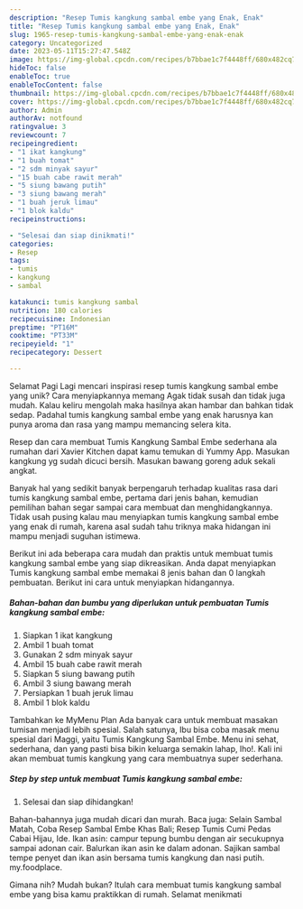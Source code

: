 ```yaml
---
description: "Resep Tumis kangkung sambal embe yang Enak, Enak"
title: "Resep Tumis kangkung sambal embe yang Enak, Enak"
slug: 1965-resep-tumis-kangkung-sambal-embe-yang-enak-enak
category: Uncategorized
date: 2023-05-11T15:27:47.548Z
image: https://img-global.cpcdn.com/recipes/b7bbae1c7f4448ff/680x482cq70/tumis-kangkung-sambal-embe-foto-resep-utama.jpg
hideToc: false
enableToc: true
enableTocContent: false
thumbnail: https://img-global.cpcdn.com/recipes/b7bbae1c7f4448ff/680x482cq70/tumis-kangkung-sambal-embe-foto-resep-utama.jpg
cover: https://img-global.cpcdn.com/recipes/b7bbae1c7f4448ff/680x482cq70/tumis-kangkung-sambal-embe-foto-resep-utama.jpg
author: Admin
authorAv: notfound
ratingvalue: 3
reviewcount: 7
recipeingredient:
- "1 ikat kangkung"
- "1 buah tomat"
- "2 sdm minyak sayur"
- "15 buah cabe rawit merah"
- "5 siung bawang putih"
- "3 siung bawang merah"
- "1 buah jeruk limau"
- "1 blok kaldu"
recipeinstructions:

- "Selesai dan siap dinikmati!"
categories:
- Resep
tags:
- tumis
- kangkung
- sambal

katakunci: tumis kangkung sambal 
nutrition: 180 calories
recipecuisine: Indonesian
preptime: "PT16M"
cooktime: "PT33M"
recipeyield: "1"
recipecategory: Dessert

---
```



Selamat Pagi Lagi mencari inspirasi resep tumis kangkung sambal embe yang unik? Cara menyiapkannya memang Agak tidak susah dan tidak juga mudah. Kalau keliru mengolah maka hasilnya akan hambar dan bahkan tidak sedap. Padahal tumis kangkung sambal embe yang enak harusnya kan punya aroma dan rasa yang mampu memancing selera kita.


Resep dan cara membuat Tumis Kangkung Sambal Embe sederhana ala rumahan dari Xavier Kitchen dapat kamu temukan di Yummy App. Masukan kangkung yg sudah dicuci bersih. Masukan bawang goreng aduk sekali angkat.

Banyak hal yang sedikit banyak berpengaruh terhadap kualitas rasa dari tumis kangkung sambal embe, pertama dari jenis bahan, kemudian pemilihan bahan segar sampai cara membuat dan menghidangkannya. Tidak usah pusing kalau mau menyiapkan tumis kangkung sambal embe yang enak di rumah, karena asal sudah tahu triknya maka hidangan ini mampu menjadi suguhan istimewa.


Berikut ini ada beberapa cara mudah dan praktis untuk membuat tumis kangkung sambal embe yang siap dikreasikan. Anda dapat menyiapkan Tumis kangkung sambal embe memakai 8 jenis bahan dan 0 langkah pembuatan. Berikut ini cara untuk menyiapkan hidangannya.

<!--inarticleads1-->

##### Bahan-bahan dan bumbu yang diperlukan untuk pembuatan Tumis kangkung sambal embe:

1. Siapkan 1 ikat kangkung
1. Ambil 1 buah tomat
1. Gunakan 2 sdm minyak sayur
1. Ambil 15 buah cabe rawit merah
1. Siapkan 5 siung bawang putih
1. Ambil 3 siung bawang merah
1. Persiapkan 1 buah jeruk limau
1. Ambil 1 blok kaldu


Tambahkan ke MyMenu Plan Ada banyak cara untuk membuat masakan tumisan menjadi lebih spesial. Salah satunya, Ibu bisa coba masak menu spesial dari Maggi, yaitu Tumis Kangkung Sambal Embe. Menu ini sehat, sederhana, dan yang pasti bisa bikin keluarga semakin lahap, lho!. Kali ini akan membuat tumis kangkung yang cara membuatnya super sederhana. 

<!--inarticleads2-->

##### Step by step untuk membuat Tumis kangkung sambal embe:


1. Selesai dan siap dihidangkan!

Bahan-bahannya juga mudah dicari dan murah. Baca juga: Selain Sambal Matah, Coba Resep Sambal Embe Khas Bali; Resep Tumis Cumi Pedas Cabai Hijau, Ide. Ikan asin: campur tepung bumbu dengan air secukupnya sampai adonan cair. Balurkan ikan asin ke dalam adonan. Sajikan sambal tempe penyet dan ikan asin bersama tumis kangkung dan nasi putih. my.foodplace. 

Gimana nih? Mudah bukan? Itulah cara membuat tumis kangkung sambal embe yang bisa kamu praktikkan di rumah. Selamat menikmati
